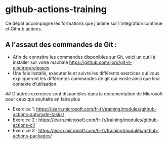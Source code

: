 # github-actions-training

Ce dépôt accompagne les formations que j'anime sur l'integration continue et Github actions.


## A l'assaut des commandes de Git :

* Afin de connaitre les commandes disponibles sur Git, voici un outil à installer sur votre machine https://github.com/jlord/git-it-electron/releases
* Une fois installé, exécuter le et suivre les différents exercices qui vous expliqueront les différentes commandes de git qui existe ainsi que leur contexte d'utilisation.


## D'autres exercices sont disponibles dans la documentation de Microsoft pour ceux qui souhaite en faire plus 

* Exercice 1: https://learn.microsoft.com/fr-fr/training/modules/github-actions-automate-tasks/ 
* Exercice 2 : https://learn.microsoft.com/fr-fr/training/modules/github-actions-ci/
* Exercice 3 : https://learn.microsoft.com/fr-fr/training/modules/github-actions-packages/ 
